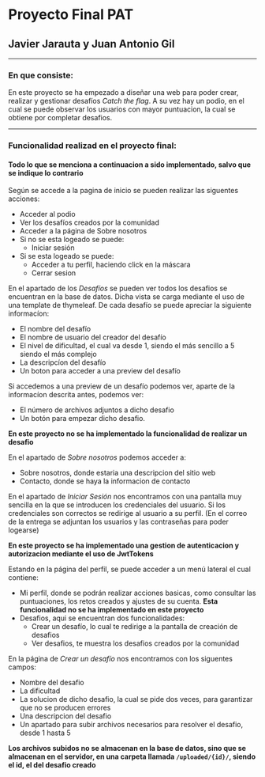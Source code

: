 # Proyecto Final PAT
## Javier Jarauta y Juan Antonio Gil
***
### En que consiste:
En este proyecto se ha empezado a diseñar una web para poder crear, realizar y gestionar desafíos *Catch the flag*. A su vez hay un podio, en el cual se puede observar los usuarios con mayor puntuacion, la cual se obtiene por completar desafios.

***
### Funcionalidad realizad en el proyecto final:
#### **Todo lo que se menciona a continuacion a sido implementado, salvo que se indique lo contrario**
Según se accede a la pagina de inicio se pueden realizar las siguentes acciones:
- Acceder al podio
- Ver los desafíos creados por la comunidad
- Acceder a la página de Sobre nosotros
- Si no se esta logeado se puede:
    - Iniciar sesión
- Si se esta logeado se puede:
    - Acceder a tu perfil, haciendo click en la máscara
    - Cerrar sesion

En el apartado de los *Desafíos* se pueden ver todos los desafios se encuentran en la base de datos. Dicha vista se carga mediante el uso de una template de thymeleaf. De cada desafío se puede apreciar la siguiente informacíon:
- El nombre del desafío
- El nombre de usuario del creador del desafío
- El nivel de dificultad, el cual va desde 1, siendo el más sencillo a 5 siendo el más complejo
- La descripcíon del desafío
- Un boton para acceder a una preview del desafío

Si accedemos a una preview de un desafío podemos ver, aparte de la informacíon descrita antes, podemos ver:
- El número de archivos adjuntos a dicho desafio
- Un botón para empezar dicho desafio. 

**En este proyecto no se ha implementado la funcionalidad de realizar un desafio**

En el apartado de *Sobre nosotros* podemos acceder a:
- Sobre nosotros, donde estaria una descripcion del sitio web
- Contacto, donde se haya la informacion de contacto

En el apartado de *Iniciar Sesión* nos encontramos con una pantalla muy sencilla en la que se introducen los credenciales del usuario. Si los credenciales son correctos se redirige al usuario a su perfil. (En el correo de la entrega se adjuntan los usuarios y las contraseñas para poder logearse)

**En este proyecto se ha implementado una gestion de autenticacion y autorizacion mediante el uso de JwtTokens**

Estando en la página del perfil, se puede acceder a un menú lateral el cual contiene:
- Mi perfil, donde se podrán realizar acciones basicas, como consultar las puntuaciones, los retos creados y ajustes de su cuenta. **Esta funcionalidad no se ha implementado en este proyecto**
- Desafios, aqui se encuentran dos funcionalidades:
    - Crear un desafío, lo cual te redirige a la pantalla de creación de desafios
    - Ver desafios, te muestra los desafios creados por la comunidad

En la página de *Crear un desafío* nos encontramos con los siguentes campos:
- Nombre del desafio
- La dificultad
- La solucion de dicho desafio, la cual se pide dos veces, para garantizar que no se producen errores
- Una descripcion del desafio
- Un apartado para subir archivos necesarios para resolver el desafio, desde 1 hasta 5

**Los archivos subidos no se almacenan en la base de datos, sino que se almacenan en el servidor, en una carpeta llamada `/uploaded/{id}/`, siendo el id, el del desafio creado**